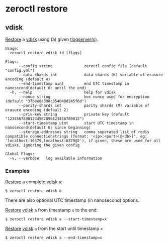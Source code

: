 # zeroctl restore

## vdisk

[Restore][restore] a [vdisk][vdisk] using (a) given [tlogserver(s)][tlogserver].

```
Usage:
  zeroctl restore vdisk id [flags]

Flags:
      --config string              zeroctl config file (default "config.yml")
      --data-shards int            data shards (K) variable of erasure encoding (default 4)
      --end-timestamp uint         end UTC timestamp in nanosecond(default 0: until the end)
  -h, --help                       help for vdisk
      --nonce string               hex nonce used for encryption (default "37b8e8a308c354048d245f6d")
      --parity-shards int          parity shards (M) variable of erasure encoding (default 2)
      --priv-key string            private key (default "12345678901234567890123456789012")
      --start-timestamp uint       start UTC timestamp in nanosecond(default 0: since beginning)
      --storage-addresses string   comma seperated list of redis compatible connectionstrings (format: '<ip>:<port>[@<db>]', eg: 'localhost:16379,localhost:6379@2'), if given, these are used for all vdisks, ignoring the given config

Global Flags:
  -v, --verbose   log available information
```

### Examples

[Restore][restore] a complete [vdisk][vdisk] `a`:

```
$ zeroctl restore vdisk a
```

There are also optional UTC timestamp (in nanosecond) options.

[Restore][restore] [vdisk][vdisk] `a` from timestamp `x` to the end:

```
$ zeroctl restore vdisk a --start-timestamp=x
```

[Restore][restore] [vdisk][vdisk] `a` from the start until timestamp `x`

```
$ zeroctl restore vdisk a --end-timestamp=x
```


[restore]: /docs/glossary.md#restore
[vdisk]: /docs/glossary.md#vdisk

[tlogserver]: /docs/tlog/server.md
